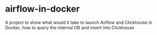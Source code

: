 # airflow-in-docker
A project to show what would it take to launch Airflow and Clickhouse in Docker, how to query the internal DB and insert into Clickhouse
